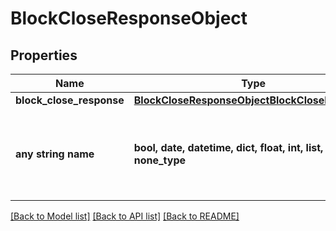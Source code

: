 # BlockCloseResponseObject


## Properties
Name | Type | Description | Notes
------------ | ------------- | ------------- | -------------
**block_close_response** | [**BlockCloseResponseObjectBlockCloseResponse**](BlockCloseResponseObjectBlockCloseResponse.md) |  | [optional] 
**any string name** | **bool, date, datetime, dict, float, int, list, str, none_type** | any string name can be used but the value must be the correct type | [optional]

[[Back to Model list]](../README.md#documentation-for-models) [[Back to API list]](../README.md#documentation-for-api-endpoints) [[Back to README]](../README.md)


